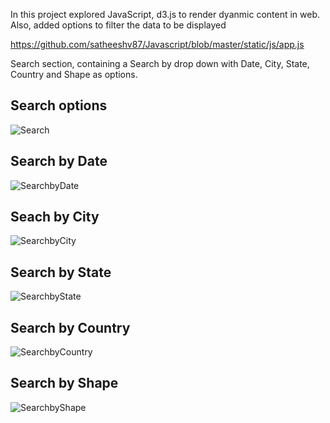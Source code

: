 In this project explored JavaScript, d3.js to render dyanmic content in web. Also, added options to filter the data to be displayed

https://github.com/satheeshv87/Javascript/blob/master/static/js/app.js

Search section, containing a Search by drop down with Date, City, State, Country and Shape as options.

## Search options
![Search](https://user-images.githubusercontent.com/22437603/63220197-9867e180-c150-11e9-9a26-50c27e3ba3aa.PNG)

## Search by Date
![SearchbyDate](https://user-images.githubusercontent.com/22437603/63220199-9b62d200-c150-11e9-8ebc-aa91b24cb1be.PNG)

## Seach by City
![SearchbyCity](https://user-images.githubusercontent.com/22437603/63220200-9e5dc280-c150-11e9-9f32-617624d88536.PNG)

## Search by State
![SearchbyState](https://user-images.githubusercontent.com/22437603/63220205-a289e000-c150-11e9-82cd-8acec21c5f87.PNG)

## Search by Country
![SearchbyCountry](https://user-images.githubusercontent.com/22437603/63220240-470c2200-c151-11e9-9714-e54c0a0d506b.PNG)

## Search by Shape
![SearchbyShape](https://user-images.githubusercontent.com/22437603/63220202-a0278600-c150-11e9-817f-f850defea2c4.PNG)
